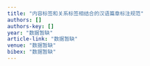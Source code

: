 ```yaml
---
title: "内容标签和关系标签相结合的汉语篇章标注规范"
authors: []
authors-key: []
year: "数据暂缺"
article-link: "数据暂缺"
venue: "数据暂缺"
bibex: "数据暂缺"
---
```

